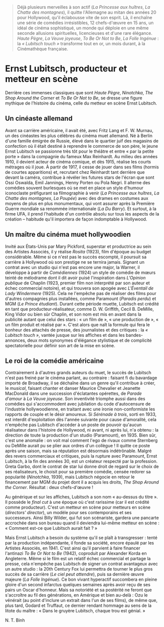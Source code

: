 > Déjà plusieurs merveilles à son actif (_La Princesse aux huîtres_, _La Chatte des montagnes_), il quitte l'Allemagne au mitan des années 20 pour Hollywood, qu'il éclabousse vite de son esprit. Là, il enchaîne une série de comédies irrésistibles, 12 chefs-d'œuvre en 15 ans, un idéal de cinéma sophistiqué, un monde qui déploie en une même seconde allusions spirituelles, licencieuses et d'une rare élégance. _Haute Pègre_, _La Veuve joyeuse_, _To Be Or Not to Be_, _La Folle Ingénue_ : la _« Lubitsch touch »_ transforme tout en or, un mois durant, à la Cinémathèque française.

# Ernst Lubitsch, producteur et metteur en scène

Derrière ces immenses classiques que sont _Haute Pègre_, _Ninotchka_, _The Shop Around the Corner_ et _To Be Or Not to Be_, se dresse une figure mythique de l'histoire du cinéma, celle du metteur en scène Ernst Lubitsch.

## Un cinéaste allemand

Avant sa carrière américaine, il avait été, avec Fritz Lang et F. W. Murnau, un des cinéastes les plus célèbres du cinéma muet allemand. Né à Berlin d'une famille émigrée de Russie, élevé dans le quartier juif des magasins de confection où il était destiné à reprendre le commerce de son père, le jeune Ernst Lubitsch se passionne très tôt pour le théâtre et entre « par la petite porte » dans la compagnie du fameux Max Reinhardt. Au milieu des années 1910, il devient acteur de cinéma comique, et dès 1915, réalise les courts métrages où il joue. À partir de 1917, il cesse de jouer dans ses films (hormis de courtes apparitions) et, recrutant chez Reinhardt tant derrière que devant la caméra, contribue à révéler les futures stars de l'écran que sont Ossi Oswalda, Emil Jannings, Henny Porten ou Pola Negri. Il alterne des comédies souvent burlesques où se met en place un style d'humour iconoclaste préfigurant sa filmographie à venir (_La Princesse aux huîtres_, _La Chatte des montagnes_, _La Poupée_) avec des drames en costumes aux moyens de plus en plus monumentaux, qui vont assurer après la Première Guerre mondiale sa renommée internationale (_La Du Barry_). Et surtout, à la firme UFA, il prend l'habitude d'un contrôle absolu sur tous les aspects de la création – habitude qu'il importera de façon indomptable à Hollywood.

## Un maître du cinéma muet hollywoodien

Invité aux États-Unis par Mary Pickford, superstar et productrice au sein des Artistes Associés, il y réalise _Rosita_ (1923), film d'époque au budget considérable. Même si ce n'est pas le succès escompté, il poursuit sa carrière à Hollywood où son prestige ne se ternira jamais. Signant un contrat avec un studio qui n'est pas encore une major, la Warner, il développe à partir de _Comédiennes_ (1924) un style de comédie de mœurs teinté de mélodrame dont il dit avoir puisé l'inspiration dans _L'Opinion publique_ de Chaplin (1923, premier film non interprété par son auteur et échec commercial notoire), et qui trouvera son apogée avec _L'Éventail de Lady Windermere_ (1925). Cela ne l'empêche pas de réaliser des films pour d'autres compagnies plus installées, comme Paramount (_Paradis perdu_) et MGM (_Le Prince étudiant_). Durant cette période muette, Lubitsch est crédité en tant que producteur-réalisateur, comme D. W. Griffith, Cecil B. DeMille, King Vidor ou bien sûr Chaplin, et son nom est mis en avant dans la publicité autant que celui des stars : « un film de », « une production de », « un film produit et réalisé par ». C'est alors que naît la formule qui fera le bonheur des attachés de presse, des journalistes et des critiques : la _« Lubitsch touch »_, vantée jusque sur les affiches et dans les bandes-annonces, deux mots synonymes d'élégance stylistique et de complicité spectatorielle pour définir son art de la mise en scène.

## Le roi de la comédie américaine

Contrairement à d'autres grands auteurs du muet, le succès de Lubitsch n'est pas freiné par le cinéma parlant, au contraire : faisant fi du bavardage importé de Broadway, il se déchaîne dans un genre qu'il contribue à créer, le _musical_, faisant chanter et danser Maurice Chevalier et Jeanette MacDonald dans une succession d'éclatantes opérettes, de _Parade d'amour_ à _La Veuve joyeuse_. Son inventivité triomphe aussi dans des comédies qui s'accommodent avec jubilation du code d'autocensure de l'industrie hollywoodienne, en traitant avec une ironie non-conformiste les rapports de couple et le désir amoureux. Si _Sérénade à trois_, sorti en 1933, est interdit d'exploitation dès l'année suivante pour cause d'amoralité, cela n'empêche pas Lubitsch d'accéder à un poste de pouvoir qu'aucun réalisateur dans l'histoire de Hollywood, ni avant, ni après lui, n'a obtenu : la direction de toute la production d'un studio (Paramount), en 1935. Bien sûr, c'est une anomalie : on voit mal comment l'ego de rivaux comme Sternberg ou DeMille aurait pu se plier aux ordres d'un collègue ! Il quitte ce poste après une saison, mais sa réputation est désormais indétrônable. Malgré des revers commerciaux et critiques, puis la rupture avec Paramount, Ernst Lubitsch, à la fin des années 30, est un créateur respecté par la profession. Greta Garbo, dont le contrat de star lui donne droit de regard sur le choix de ses réalisateurs, le choisit pour sa première comédie, censée redorer sa popularité (_Ninotchka_, 1939), mais Lubitsch négocie en retour le financement par MGM du projet dont il a acquis les droits, _The Shop Around the Corner_. Résultat : deux chefs-d'œuvre !

Au générique et sur les affiches, Lubitsch a son nom « au-dessus du titre ». Il possède le _final cut_ à une époque où c'est rarissime (car il est crédité comme producteur). C'est un metteur en scène pour metteurs en scène (_directors' director_), un modèle pour ses contemporains et ses successeurs. Ainsi Billy Wilder, qui fut son scénariste, gardera une pancarte accrochée dans son bureau quand il deviendra lui-même metteur en scène : « Comment est-ce que Lubitsch aurait fait ? »

Mais Ernst Lubitsch a besoin du système qu'il se plaît à transgresser : tenté par la production indépendante, il fonde sa société, encore épaulé par les Artistes Associés, en 1941. C'est ainsi qu'il parvient à faire financer l'antinazi _To Be Or Not to Be_ (1942), coproduit par Alexander Korda en Angleterre. Même si le film est un relatif échec commercial et partage la presse, cela n'empêche pas Lubitsch de signer un contrat avantageux avec un autre studio : la 20th Century Fox lui permettra de tourner le plus gros succès de sa carrière (_Le ciel peut attendre_), puis sa dernière œuvre majeure (_La Folle Ingénue_). Ce bon vivant hyperactif succombera en pleine gloire d'un second infarctus quelques semaines après avoir reçu de ses pairs un Oscar d'honneur. Mais sa notoriété et sa postérité ne feront que s'accroître au fil des générations, en Amérique et bien au-delà : Ozu le vénérait (au point d'inclure un extrait dans l'un de ses films), de même que, plus tard, Godard et Truffaut, ce dernier rendant hommage au sens de la litote du maître : « Dans le gruyère Lubitsch, chaque trou est génial. »

<div class="author">N. T. Binh</div>

